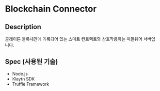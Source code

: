 # Blockchain Connector

## Description
클레이튼 블록체인에 기록되어 있는 스마트 컨트랙트와 상호작용하는 미들웨어 서버입니다.

## Spec (사용된 기술)
* Node.js
* Klaytn SDK
* Truffle Framework
